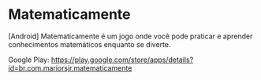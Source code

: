 # Matematicamente
[Android] Matematicamente é um jogo onde você pode praticar e aprender conhecimentos matemáticos enquanto se diverte. 

Google Play: https://play.google.com/store/apps/details?id=br.com.mariorsjr.matematicamente
